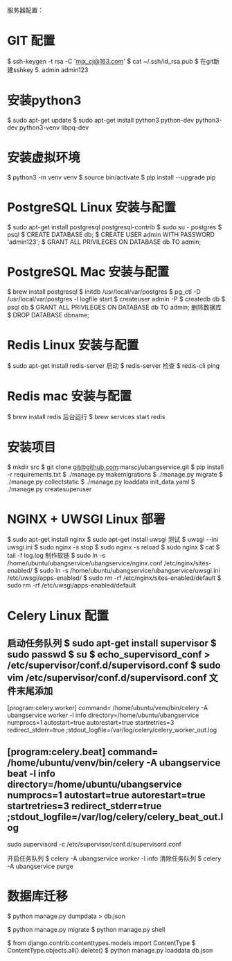 服务器配置：

# GIT 配置
$ ssh-keygen -t rsa -C 'mjx_cj@163.com'
$ cat ~/.ssh/id_rsa.pub
$ 在git新建sshkey
5. admin admin123

# 安装python3
$ sudo apt-get update
$ sudo apt-get install python3 python-dev python3-dev python3-venv libpq-dev 
<!-- build-essential uwsgi-plugin-python uwsgi-plugin-python3  -->

# 安装虚拟环境
$ python3 -m venv venv
$ source bin/activate
$ pip install --upgrade pip

# PostgreSQL Linux 安装与配置
$ sudo apt-get install postgresql postgresql-contrib
$ sudo su - postgres
$ psql
$ CREATE DATABASE db;
$ CREATE USER admin WITH PASSWORD 'admin123';
$ GRANT ALL PRIVILEGES ON DATABASE db TO admin;
# PostgreSQL Mac 安装与配置
$ brew install postgresql
$ initdb /usr/local/var/postgres
$ pg_ctl -D /usr/local/var/postgres -l logfile start
$ createuser admin -P
$ createdb db
$ psql db
$ GRANT ALL PRIVILEGES ON DATABASE db TO admin;
删除数据库
$ DROP DATABASE dbname;


# Redis Linux 安装与配置
$ sudo apt-get install redis-server
启动
$ redis-server
检查
$ redis-cli ping  
# Redis mac 安装与配置
$ brew install redis
后台运行
$ brew services start redis 

# 安装项目
$ mkdir src
$ git clone git@github.com:marscj/ubangservice.git
$ pip install -r requirements.txt
$ ./manage.py makemigrations
$ ./manage.py migrate
$ ./manage.py collectstatic
$ ./manage.py loaddata init_data.yaml
$ ./manage.py createsuperuser

# NGINX + UWSGI Linux 部署
$ sudo apt-get install nginx
$ sudo apt-get install uwsgi
测试
$ uwsgi --ini uwsgi.ini
$ sudo nginx -s stop
$ sudo nginx -s reload
$ sudo nginx 
$ cat 
$ tail -f log.log
制作软链
$ sudo ln -s /home/ubuntu/ubangservice/ubangservice/nginx.conf /etc/nginx/sites-enabled/
$ sudo ln -s /home/ubuntu/ubangservice/ubangservice/uwsgi.ini /etc/uwsgi/apps-enabled/
$ sudo rm -rf /etc/nginx/sites-enabled/default
$ sudo rm -rf /etc/uwsgi/apps-enabled/default

# Celery Linux 配置
启动任务队列
$ sudo apt-get install supervisor
$ sudo passwd
$ su 
$ echo_supervisord_conf > /etc/supervisor/conf.d/supervisord.conf
$ sudo vim /etc/supervisor/conf.d/supervisord.conf
文件末尾添加
--------------------------------------------------------------------------------
[program:celery.worker]
command= /home/ubuntu/venv/bin/celery -A ubangservice worker -l info
directory=/home/ubuntu/ubangservice
numprocs=1
autostart=true
autorestart=true
startretries=3
redirect_stderr=true
;stdout_logfile=/var/log/celery/celery_worker_out.log

[program:celery.beat]
command= /home/ubuntu/venv/bin/celery -A ubangservice beat -l info
directory=/home/ubuntu/ubangservice
numprocs=1
autostart=true
autorestart=true
startretries=3
redirect_stderr=true
;stdout_logfile=/var/log/celery/celery_beat_out.log
--------------------------------------------------------------------------------

sudo supervisord -c /etc/supervisor/conf.d/supervisord.conf

开启任务队列
$ celery -A ubangservice worker -l info 
清除任务队列
$ celery -A ubangservice purge

# 数据库迁移
$ python manage.py dumpdata > db.json
<!-- Change the database settings to new database such as of MySQL / PostgreSQL. -->
$ python manage.py migrate
$ python manage.py shell 
<!-- Enter the following in the shell -->
$ from django.contrib.contenttypes.models import ContentType
$ ContentType.objects.all().delete()
$ python manage.py loaddata db.json
